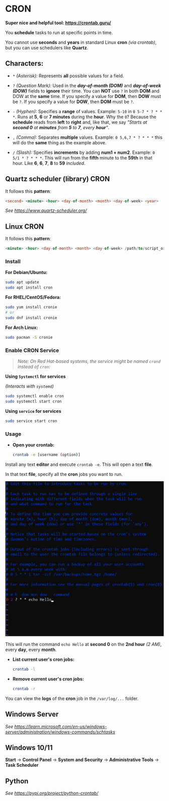# CRON

**Super nice and helpful tool: https://crontab.guru/**

You **schedule** tasks to run at specific points in time.

You cannot use **seconds** and **years** in standard Linux **cron** *(via crontab)*, but you can use schedulers like **Quartz**.

## Characters:

- `*` *(Asterisk):* Represents **all** possible values for a field.

- `?` *(Question Mark):* Used in the ***day-of-month (DOM)*** and ***day-of-week (DOW)*** fields to **ignore** their time. You can **NOT** use `?` in both **DOM** and DOW at the **same** time. If you specify a value for **DOM**, then **DOW** must be `?`. If you specify a value for **DOW**, then **DOM** must be `?`.

- `-` *(Hyphen):* Specifies a **range** of values. Example: `5-10` in `0 5-7 * ? * * *`. Runs at **5**, **6** or **7 minutes** during the **hour**. Why the `0`? Because the **schedule** reads from **left** to **right** and, like that, we say *"Starts at ***second 0*** at ***minutes*** from ***5*** to ***7***, every ***hour***"*.

- `,` *(Comma):* Separates **multiple** values. Example: `0 5,6,7 * ? * * *` this will do the **same** thing as the example above.

- `/` *(Slash):* Specifies **increments** by adding **num1 + num2**. Example: `0 5/1 * ? * * *`. This will run from the **fifth** minute to the **59th** in that hour. Like **6**, **6**, **7**, **8** to **59** *included*.

## Quartz scheduler (library) CRON

It follows this **pattern**:

```sql
<second> <minute> <hour> <day-of-month> <month> <day-of-week> <year>
```

*See https://www.quartz-scheduler.org/*

## Linux CRON

It follows this **pattern**:

```sql
<minute> <hour> <day-of-month> <month> <day-of-week> /path/to/script_or_command
```

### Install

**For Debian/Ubuntu:**
```bash
sudo apt update
sudo apt install cron
```

**For RHEL/CentOS/Fedora:**
```bash
sudo yum install cronie
# or
sudo dnf install cronie
```

**For Arch Linux:**
```bash
sudo pacman -S cronie
```

### Enable CRON Service

>*Note: On Red Hat-based systems, the service might be named `crond` instead of `cron`:*

**Using `Systemctl` for services**

*(Interacts with `systemd`)*

```bash
sudo systemctl enable cron
sudo systemctl start cron
```

**Using `service` for services**

```bash
sudo service start cron
```

### Usage

- **Open your crontab:**

    ```bash
    crontab -e [username (option)]
    ```

Install any text **editor** and execute `crontab -e`. This will open a text **file**.

In that text **file**, specify all the **cron** jobs you want to run.

<img src="../images/cron.png">

This will run the command `echo Hello` at **second 0** on the **2nd hour** *(2 AM)*, every **day**, every **month**.

- **List current user's cron jobs:**

    ```bash
    crontab -l
    ```

- **Remove current user's cron jobs:**

    ```bash
    crontab -r
    ```

You can view the **logs** of the **cron** job in the `/var/log/...` folder.

## Windows Server

*See https://learn.microsoft.com/en-us/windows-server/administration/windows-commands/schtasks*

## Windows 10/11

**Start** -> **Control Panel** -> **System and Security** -> **Administrative Tools** -> **Task Scheduler**

## Python

*See https://pypi.org/project/python-crontab/*

